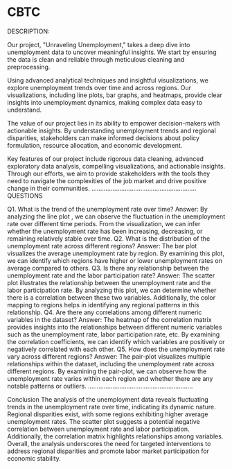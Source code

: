 # CBTC

DESCRIPTION:

Our project, "Unraveling Unemployment," takes a deep dive into unemployment data to uncover meaningful insights. We start by ensuring the data is clean and reliable through meticulous cleaning and preprocessing.

Using advanced analytical techniques and insightful visualizations, we explore unemployment trends over time and across regions. Our visualizations, including line plots, bar graphs, and heatmaps, provide clear insights into unemployment dynamics, making complex data easy to understand.

The value of our project lies in its ability to empower decision-makers with actionable insights. By understanding unemployment trends and regional disparities, stakeholders can make informed decisions about policy formulation, resource allocation, and economic development.

Key features of our project include rigorous data cleaning, advanced exploratory data analysis, compelling visualizations, and actionable insights. Through our efforts, we aim to provide stakeholders with the tools they need to navigate the complexities of the job market and drive positive change in their communities.
............................................................
QUESTIONS

Q1. What is the trend of the unemployment rate over time?
Answer: By analyzing the line plot , we can observe the fluctuation in the unemployment rate over different time periods. From the visualization, we can infer whether the unemployment rate has been increasing, decreasing, or remaining relatively stable over time.
Q2. What is the distribution of the unemployment rate across different regions?
Answer: The bar plot visualizes the average unemployment rate by region. By examining this plot, we can identify which regions have higher or lower unemployment rates on average compared to others.
Q3. Is there any relationship between the unemployment rate and the labor participation rate?
Answer: The scatter plot illustrates the relationship between the unemployment rate and the labor participation rate. By analyzing this plot, we can determine whether there is a correlation between these two variables. Additionally, the color mapping to regions helps in identifying any regional patterns in this relationship.
Q4. Are there any correlations among different numeric variables in the dataset?
Answer: The heatmap of the correlation matrix provides insights into the relationships between different numeric variables such as the unemployment rate, labor participation rate, etc. By examining the correlation coefficients, we can identify which variables are positively or negatively correlated with each other.
Q5. How does the unemployment rate vary across different regions?
Answer: The pair-plot visualizes multiple relationships within the dataset, including the unemployment rate across different regions. By examining the pair-plot, we can observe how the unemployment rate varies within each region and whether there are any notable patterns or outliers.
............................................................

Conclusion
The analysis of the unemployment data reveals fluctuating trends in the unemployment rate over time, indicating its dynamic nature. 
Regional disparities exist, with some regions exhibiting higher average unemployment rates.
 The scatter plot suggests a potential negative correlation between unemployment rate and labor participation.
 Additionally, the correlation matrix highlights relationships among variables. Overall, the analysis underscores the need for targeted interventions to address regional disparities and promote labor market participation for economic stability.
